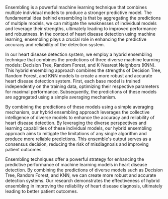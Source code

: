 Ensembling is a powerful machine learning technique that combines multiple individual models to produce a stronger predictive model. The fundamental idea behind ensembling is that by aggregating the predictions of multiple models, we can mitigate the weaknesses of individual models and leverage their strengths, ultimately leading to improved performance and robustness. In the context of heart disease detection using machine learning, ensembling plays a crucial role in enhancing the predictive accuracy and reliability of the detection system.

In our heart disease detection system, we employ a hybrid ensembling technique that combines the predictions of three diverse machine learning models: Decision Tree, Random Forest, and K-Nearest Neighbors (KNN). This hybrid ensembling approach combines the strengths of Decision Tree, Random Forest, and KNN models to create a more robust and accurate heart disease detection system. First, each base model is trained independently on the training data, optimizing their respective parameters for maximal performance. Subsequently, the predictions of these models are aggregated using a simple averaging mechanism.

By combining the predictions of these models using a simple averaging mechanism, our hybrid ensembling approach leverages the collective intelligence of diverse models to enhance the accuracy and reliability of heart disease detection. By leveraging the diverse perspectives and learning capabilities of these individual models, our hybrid ensembling approach aims to mitigate the limitations of any single algorithm and produce more reliable predictions. This ensemble's output serves as a consensus decision, reducing the risk of misdiagnosis and improving patient outcomes.

Ensembling techniques offer a powerful strategy for enhancing the predictive performance of machine learning models in heart disease detection. By combining the predictions of diverse models such as Decision Tree, Random Forest, and KNN, we can create more robust and accurate detection systems. Our research demonstrates the effectiveness of hybrid ensembling in improving the reliability of heart disease diagnosis, ultimately leading to better patient outcomes.
